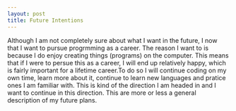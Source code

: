 ```yaml
---
layout: post
title: Future Intentions
---
```


Although I am not completely sure about what I want in the future, I now that I want 
to pursue progrmming as a career. The reason I want to is because I do enjoy creating 
things (programs) on the computer. This means that if I were to persue this as a career,
I will end up relatively happy, which is fairly important for a lifetime career.To do 
so I will continue coding on my own time, learn more about it, continue to learn new 
languages and pratice ones I am familiar with. This is kind of the direction I am headed 
in and I want to continue in this direction. This are more or less a general description
of my future plans.
